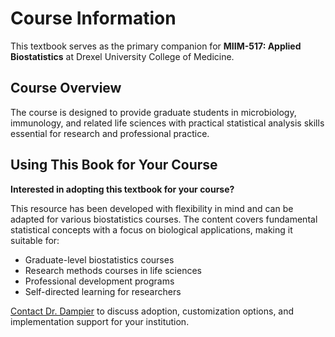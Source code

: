# Course Information

This textbook serves as the primary companion for **MIIM-517: Applied Biostatistics** at Drexel University College of Medicine. 

## Course Overview

The course is designed to provide graduate students in microbiology, immunology, and related life sciences with practical statistical analysis skills essential for research and professional practice.

## Using This Book for Your Course

**Interested in adopting this textbook for your course?** 

This resource has been developed with flexibility in mind and can be adapted for various biostatistics courses. The content covers fundamental statistical concepts with a focus on biological applications, making it suitable for:

- Graduate-level biostatistics courses
- Research methods courses in life sciences
- Professional development programs
- Self-directed learning for researchers

[Contact Dr. Dampier](https://drexel.edu/medicine/faculty/profiles/will-dampier/) to discuss adoption, customization options, and implementation support for your institution. 